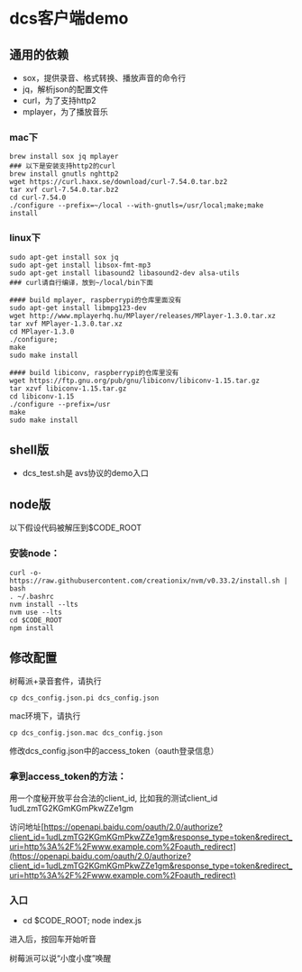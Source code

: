 # dcs客户端demo

## 通用的依赖
  * sox，提供录音、格式转换、播放声音的命令行
  * jq，解析json的配置文件
  * curl，为了支持http2
  * mplayer，为了播放音乐


### mac下
```shell
brew install sox jq mplayer
### 以下是安装支持http2的curl
brew install gnutls nghttp2
wget https://curl.haxx.se/download/curl-7.54.0.tar.bz2
tar xvf curl-7.54.0.tar.bz2
cd curl-7.54.0
./configure --prefix=~/local --with-gnutls=/usr/local;make;make install
```

### linux下
```shell
sudo apt-get install sox jq  
sudo apt-get install libsox-fmt-mp3
sudo apt-get install libasound2 libasound2-dev alsa-utils
### curl请自行编译，放到~/local/bin下面

#### build mplayer, raspberrypi的仓库里面没有
sudo apt-get install libmpg123-dev
wget http://www.mplayerhq.hu/MPlayer/releases/MPlayer-1.3.0.tar.xz
tar xvf MPlayer-1.3.0.tar.xz
cd MPlayer-1.3.0
./configure;
make
sudo make install

#### build libiconv, raspberrypi的仓库里没有
wget https://ftp.gnu.org/pub/gnu/libiconv/libiconv-1.15.tar.gz
tar xzvf libiconv-1.15.tar.gz
cd libiconv-1.15
./configure --prefix=/usr
make
sudo make install

```



## shell版
  * dcs_test.sh是 avs协议的demo入口


## node版

 以下假设代码被解压到$CODE_ROOT

### 安装node：

```shell
curl -o- https://raw.githubusercontent.com/creationix/nvm/v0.33.2/install.sh | bash
. ~/.bashrc
nvm install --lts
nvm use --lts
cd $CODE_ROOT
npm install
```

## 修改配置

树莓派+录音套件，请执行

```shell
cp dcs_config.json.pi dcs_config.json
```

mac环境下，请执行
```shell
cp dcs_config.json.mac dcs_config.json
```

修改dcs_config.json中的access_token（oauth登录信息）


### 拿到access_token的方法：

用一个度秘开放平台合法的client_id, 比如我的测试client_id 1udLzmTG2KGmKGmPkwZZe1gm

访问地址[https://openapi.baidu.com/oauth/2.0/authorize?client_id=1udLzmTG2KGmKGmPkwZZe1gm&response_type=token&redirect_uri=http%3A%2F%2Fwww.example.com%2Foauth_redirect](https://openapi.baidu.com/oauth/2.0/authorize?client_id=1udLzmTG2KGmKGmPkwZZe1gm&response_type=token&redirect_uri=http%3A%2F%2Fwww.example.com%2Foauth_redirect)

### 入口
  * cd $CODE_ROOT; node index.js

进入后，按回车开始听音

树莓派可以说“小度小度”唤醒


